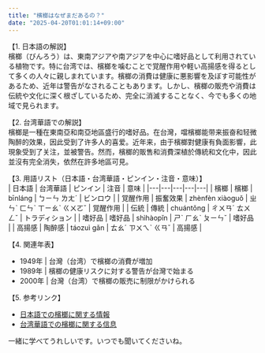```yaml
---
title: "檳榔はなぜまだあるの？"
date: "2025-04-20T01:01:14+09:00"
---
```


【1. 日本語の解説】  
檳榔（びんろう）は、東南アジアや南アジアを中心に嗜好品として利用されている植物です。特に台湾では、檳榔を噛むことで覚醒作用や軽い高揚感を得るとして多くの人々に親しまれています。檳榔の消費は健康に悪影響を及ぼす可能性があるため、近年は警告がなされることもあります。しかし、檳榔の販売や消費は伝統や文化に深く根ざしているため、完全に消滅することなく、今でも多くの地域で見られます。

【2. 台湾華語での解説】  
檳榔是一種在東南亞和南亞地區盛行的嗜好品。在台灣，噹檳榔能带来振奋和轻微陶醉的效果，因此受到了许多人的喜爱。近年来，由于檳榔對健康有負面影響，此現象受到了关注，並被警告。然而，檳榔的販售和消費深植於傳統和文化中，因此並沒有完全消失，依然在許多地區可見。

【3. 用語リスト（日本語・台湾華語・ピンイン・注音・意味）】  
| 日本語 | 台湾華語 | ピンイン | 注音 | 意味 |
|---|---|---|---|---|
| 檳榔 | 檳榔 | bīnláng | ㄅㄧㄣ ㄌㄤˊ | ビンロウ |
| 覚醒作用 | 振奮效果 | zhènfèn xiàoguǒ | ㄓㄣˋ ㄈㄣˋ ㄒㄧㄠˋ ㄍㄨㄛˇ | 覚醒作用 |
| 伝統 | 傳統 | chuántǒng | ㄔㄨㄢˊ ㄊㄨㄥˇ | トラディション |
| 嗜好品 | 嗜好品 | shìhàopǐn | ㄕˋ ㄏㄠˋ ㄆㄧㄣˇ | 嗜好品 |
| 高揚感 | 陶醉感 | táozuì gǎn | ㄊㄠˊ ㄗㄨㄟˋ ㄍㄢˇ | 高揚感 |

【4. 関連年表】  
- 1949年 | 台灣（台湾）で檳榔の消費が増加  
- 1989年 | 檳榔の健康リスクに対する警告が台灣で始まる  
- 2000年 | 台灣（台湾）で檳榔の販売に制限がかけられる  

【5. 参考リンク】  
- [日本語での檳榔に関する情報](https://ja.wikipedia.org/wiki/%E6%AA%B3%E6%A6%94)  
- [台湾華語での檳榔に関する信息](https://zh.wikipedia.org/zh-tw/%E6%AA%B3%E6%A6%94)  

一緒に学べてうれしいです。いつでも聞いてくださいね。